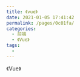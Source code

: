 ```yaml
---
title: 《vue》
date: 2021-01-05 17:41:42
permalink: /pages/0c01fa/
categories:
  - 前端
  - 《Vue》
tags:
  - 
---
```

《Vue》